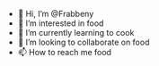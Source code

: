 - 👋 Hi, I’m @Frabbeny
- 👀 I’m interested in food
- 🌱 I’m currently learning to cook
- 💞️ I’m looking to collaborate on food
- 📫 How to reach me food

<!---
Frabbeny/Frabbeny is a ✨ special ✨ repository because its `README.md` (this file) appears on your GitHub profile.
You can click the Preview link to take a look at your changes.
--->
